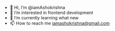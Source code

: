 - 👋 Hi, I’m @iamAshokrishna
- 👀 I’m interested in frontend development
- 🌱 I’m currently learning what new
- 📫 How to reach me iamashokrishna@gmail.com

<!---
iamAshokrishna/iamAshokrishna is a ✨ special ✨ repository because its `README.md` (this file) appears on your GitHub profile.
You can click the Preview link to take a look at your changes.
--->
